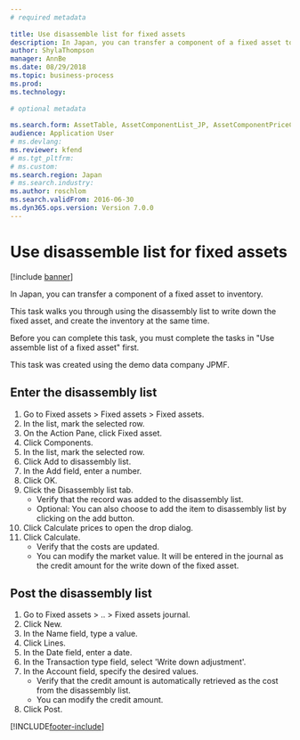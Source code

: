 ```yaml
--- 
# required metadata 
 
title: Use disassemble list for fixed assets
description: In Japan, you can transfer a component of a fixed asset to inventory. 
author: ShylaThompson
manager: AnnBe 
ms.date: 08/29/2018
ms.topic: business-process 
ms.prod:  
ms.technology:  
 
# optional metadata 
 
ms.search.form: AssetTable, AssetComponentList_JP, AssetComponentPriceCalcDropDialog_JP, LedgerJournalTable, LedgerJournalTransAsset   
audience: Application User 
# ms.devlang:  
ms.reviewer: kfend
# ms.tgt_pltfrm:  
# ms.custom:  
ms.search.region: Japan
# ms.search.industry: 
ms.author: roschlom
ms.search.validFrom: 2016-06-30 
ms.dyn365.ops.version: Version 7.0.0 
---
```

# Use disassemble list for fixed assets

[!include [banner](../../includes/banner.md)]

In Japan, you can transfer a component of a fixed asset to inventory. 



This task walks you through using the disassembly list to write down the fixed asset, and create the inventory at the same time.



Before you can complete this task, you must complete the tasks in "Use assemble list of a fixed asset" first. 



This task was created using the demo data company JPMF.


## Enter the disassembly list
1. Go to Fixed assets > Fixed assets > Fixed assets.
2. In the list, mark the selected row.
3. On the Action Pane, click Fixed asset.
4. Click Components.
5. In the list, mark the selected row.
6. Click Add to disassembly list.
7. In the Add field, enter a number.
8. Click OK.
9. Click the Disassembly list tab.
    * Verify that the record was added to the disassembly list.  
    * Optional: You can also choose to add the item to disassembly list by clicking on the add button.  
10. Click Calculate prices to open the drop dialog.
11. Click Calculate.
    * Verify that the costs are updated.  
    * You can modify the market value. It will be entered in the journal as the credit amount for the write down of the fixed asset.  

## Post the disassembly list
1. Go to Fixed assets > .. > Fixed assets journal.
2. Click New.
3. In the Name field, type a value.
4. Click Lines.
5. In the Date field, enter a date.
6. In the Transaction type field, select 'Write down adjustment'.
7. In the Account field, specify the desired values.
    * Verify that the credit amount is automatically retrieved as the cost from the disassembly list.  
    * You can modify the credit amount.  
8. Click Post.



[!INCLUDE[footer-include](../../../includes/footer-banner.md)]